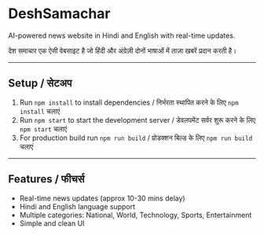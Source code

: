 # DeshSamachar

AI-powered news website in Hindi and English with real-time updates.

देश समाचार एक ऐसी वेबसाइट है जो हिंदी और अंग्रेज़ी दोनों भाषाओं में ताज़ा खबरें प्रदान करती है।

---

## Setup / सेटअप

1. Run `npm install` to install dependencies / निर्भरता स्थापित करने के लिए `npm install` चलाएं  
2. Run `npm start` to start the development server / डेवलपमेंट सर्वर शुरू करने के लिए `npm start` चलाएं  
3. For production build run `npm run build` / प्रोडक्शन बिल्ड के लिए `npm run build` चलाएं

---

## Features / फीचर्स

- Real-time news updates (approx 10-30 mins delay)  
- Hindi and English language support  
- Multiple categories: National, World, Technology, Sports, Entertainment  
- Simple and clean UI  

